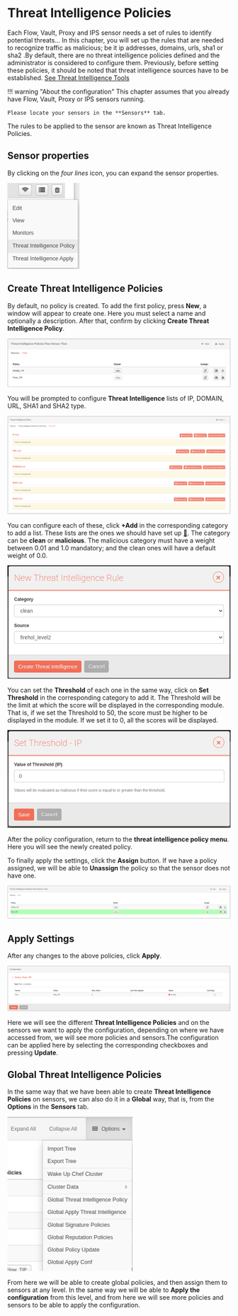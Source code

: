 # Threat Intelligence Policies

Each Flow, Vault, Proxy and IPS sensor needs a set of rules to identify potential threats... In this chapter, you will set up the rules that are needed to recognize traffic as malicious; be it ip addresses, domains, urls, sha1 or sha2 .By default, there are no threat intelligence policies defined and the administrator is considered to configure them. Previously, before setting these policies, it should be noted that threat intelligence sources have to be established. [See Threat Intelligence Tools](../tools/ch21_threat_intelligence_sources.md)

!!! warning "About the configuration"
    This chapter assumes that you already have Flow, Vault, Proxy or IPS sensors running.

    Please locate your sensors in the **Sensors** tab.

The rules to be applied to the sensor are known as Threat Intelligence Policies.

## Sensor properties

By clicking on the *four lines* icon, you can expand the sensor properties.

![Sensor properties menu](images/ch15_sensor_properties.png)

## Create Threat Intelligence Policies

By default, no policy is created. To add the first policy, press **New**, a window will appear to create one. Here you must select a name and optionally a description. After that, confirm by clicking **Create Threat Intelligence Policy**.

![Create Threat Intelligence Policy](images/ch15_create_tip.png)

You will be prompted to configure **Threat Intelligence** lists of IP, DOMAIN, URL, SHA1 and SHA2 type.

![Threat Intelligence Policy Rules](images/ch15_create_rules_tip.png)

You can configure each of these, click **+Add** in the corresponding category to add a list. These lists are the ones we should have set up [🔧](../tools/ch21_threat_intelligence_sources.md). The category can be **clean** or **malicious**. The malicious category must have a weight between 0.01 and 1.0 mandatory; and the clean ones will have a default weight of 0.0.

![List](images/ch15_rules_tip.png)

You can set the **Threshold** of each one in the same way, click on **Set Threshold** in the corresponding category to add it. The Threshold will be the limit at which the score will be displayed in the corresponding module. That is, if we set the Threshold to 50, the score must be higher to be displayed in the module. If we set it to 0, all the scores will be displayed.

![Threshold](images/ch15_threshold.png)

After the policy configuration, return to the **threat intelligence policy menu**. Here you will see the newly created policy.

To finally apply the settings, click the **Assign** button. If we have a policy assigned, we will be able to **Unassign** the policy so that the sensor does not have one.

![Threat Intelligence Policies](images/ch15_tip.png)

## Apply Settings

After any changes to the above policies, click **Apply**.

![Configuration Update](images/ch15_conf_tip.png)

Here we will see the different **Threat Intelligence Policies** and on the sensors we want to apply the configuration, depending on where we have accessed from, we will see more policies and sensors.The configuration can be applied here by selecting the corresponding checkboxes and pressing **Update**.

## Global Threat Intelligence Policies

In the same way that we have been able to create **Threat Intelligence Policies** on sensors, we can also do it in a **Global** way, that is, from the **Options** in the **Sensors** tab.

![Global Threat Intelligence Policies](images/ch15_global_tip.png)

From here we will be able to create global policies, and then assign them to sensors at any level. In the same way we will be able to **Apply the configuration** from this level, and from here we will see more policies and sensors to be able to apply the configuration.
